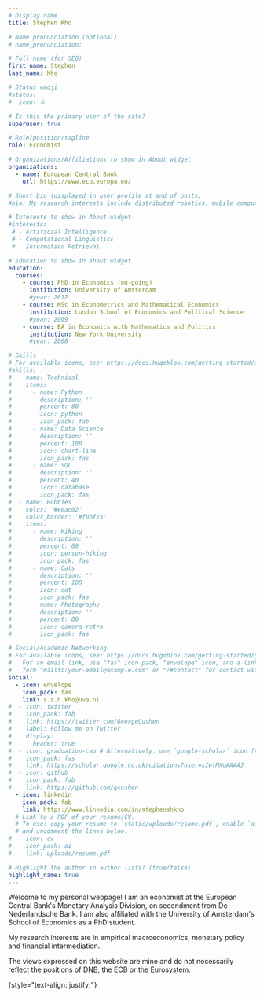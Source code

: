 ```yaml
---
# Display name
title: Stephen Kho

# Name pronunciation (optional)
# name_pronunciation: 

# Full name (for SEO)
first_name: Stephen
last_name: Kho

# Status emoji
#status:
#  icon: ☕️

# Is this the primary user of the site?
superuser: true

# Role/position/tagline
role: Economist

# Organizations/Affiliations to show in About widget
organizations:
  - name: European Central Bank
    url: https://www.ecb.europa.eu/

# Short bio (displayed in user profile at end of posts)
#bio: My research interests include distributed robotics, mobile computing and programmable matter.

# Interests to show in About widget
#interests:
 # - Artificial Intelligence
 # - Computational Linguistics
 # - Information Retrieval

# Education to show in About widget
education:
  courses:
    - course: PhD in Economics (on-going)
      institution: University of Amsterdam
      #year: 2012
    - course: MSc in Econometrics and Mathematical Economics
      institution: London School of Economics and Political Science
      #year: 2009
    - course: BA in Economics with Mathematics and Politics
      institution: New York University
      #year: 2008

# Skills
# For available icons, see: https://docs.hugoblox.com/getting-started/page-builder/#icons
#skills:
#  - name: Technical
#    items:
#      - name: Python
#        description: ''
#        percent: 80
#        icon: python
#        icon_pack: fab
#      - name: Data Science
#        description: ''
#        percent: 100
#        icon: chart-line
#        icon_pack: fas
#      - name: SQL
#        description: ''
#        percent: 40
#        icon: database
#        icon_pack: fas
#  - name: Hobbies
#    color: '#eeac02'
#    color_border: '#f0bf23'
#    items:
#      - name: Hiking
#        description: ''
#        percent: 60
#        icon: person-hiking
#        icon_pack: fas
#      - name: Cats
#        description: ''
#        percent: 100
#        icon: cat
#        icon_pack: fas
#      - name: Photography
#        description: ''
#        percent: 80
#        icon: camera-retro
#        icon_pack: fas

# Social/Academic Networking
# For available icons, see: https://docs.hugoblox.com/getting-started/page-builder/#icons
#   For an email link, use "fas" icon pack, "envelope" icon, and a link in the
#   form "mailto:your-email@example.com" or "/#contact" for contact widget.
social:
  - icon: envelope
    icon_pack: fas
    link: s.s.h.kho@uva.nl
#  - icon: twitter
#    icon_pack: fab
#    link: https://twitter.com/GeorgeCushen
#    label: Follow me on Twitter
#    display:
#      header: true
#  - icon: graduation-cap # Alternatively, use `google-scholar` icon from `ai` icon pack
#    icon_pack: fas
#    link: https://scholar.google.co.uk/citations?user=sIwtMXoAAAAJ
#  - icon: github
#    icon_pack: fab
#    link: https://github.com/gcushen
  - icon: linkedin
    icon_pack: fab
    link: https://www.linkedin.com/in/stephenshkho
  # Link to a PDF of your resume/CV.
  # To use: copy your resume to `static/uploads/resume.pdf`, enable `ai` icons in `params.yaml`,
  # and uncomment the lines below.
#  - icon: cv
#    icon_pack: ai
#    link: uploads/resume.pdf

# Highlight the author in author lists? (true/false)
highlight_name: true
---
```


Welcome to my personal webpage! I am an economist at the European Central Bank's Monetary Analysis Division, on secondment from De Nederlandsche Bank. I am also affiliated with the University of Amsterdam's School of Economics as a PhD student. 

My research interests are in empirical macroeconomics, monetary policy and financial intermediation.

The views expressed on this website are mine and do not necessarily reflect the positions of DNB, the ECB or the Eurosystem. 

{style="text-align: justify;"}
